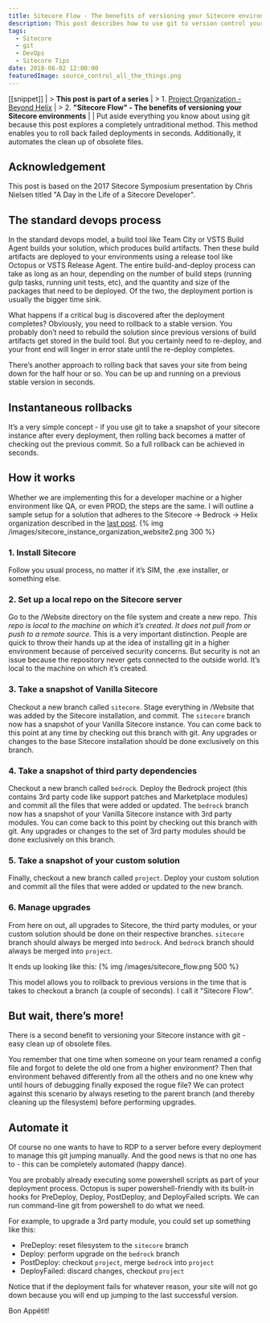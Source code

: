 ```yaml
---
title: Sitecore Flow - The benefits of versioning your Sitecore environments
description: This post describes how to use git to version control your Sitecore instance in both, development and public-facing environments. This method enables rolling back failed deployments in seconds. Additionally, it automates clean up of obsolete files.
tags:
  - Sitecore
  - git
  - DevOps
  - Sitecore Tips
date: 2018-06-02 12:00:00
featuredImage: source_control_all_the_things.png
---
```


[[snippet]]
| > **This post is part of a series**
| > 1. [Project Organization - Beyond Helix](/Sitecore/DevOps/sitecore-solution-beyond-helix/)
| > 2. **"Sitecore Flow" - The benefits of versioning your Sitecore environments**
| 
| Put aside everything you know about using git because this post explores a completely untraditional method. This method enables you to roll back failed deployments in seconds. Additionally, it automates the clean up of obsolete files.

## Acknowledgement
This post is based on the 2017 Sitecore Symposium presentation by Chris Nielsen titled "A Day in the Life of a Sitecore Developer".

## The standard devops process
In the standard devops model, a build tool like Team City or VSTS Build Agent builds your solution, which produces build artifacts. Then these build artifacts are deployed to your environments using a release tool like Octopus or VSTS Release Agent. The entire build-and-deploy process can take as long as an hour, depending on the number of build steps (running gulp tasks, running unit tests, etc), and the quantity and size of the packages that need to be deployed. Of the two, the deployment portion is usually the bigger time sink.

What happens if a critical bug is discovered after the deployment completes? Obviously, you need to rollback to a stable version. You probably don’t need to rebuild the solution since previous versions of build artifacts get stored in the build tool. But you certainly need to re-deploy, and your front end will linger in error state until the re-deploy completes.

There’s another approach to rolling back that saves your site from being down for the half hour or so. You can be up and running on a previous stable version in seconds.

## Instantaneous rollbacks
It’s a very simple concept - if you use git to take a snapshot of your sitecore instance after every deployment, then rolling back becomes a matter of checking out the previous commit. So a full rollback can be achieved in seconds.

## How it works
Whether we are implementing this for a developer machine or a higher environment like QA, or even PROD, the steps are the same. I will outline a sample setup for a solution that adheres to the Sitecore -> Bedrock -> Helix organization described in the [last post](/Sitecore/DevOps/sitecore-solution-beyond-helix/).
{% img /images/sitecore_instance_organization_website2.png 300 %}

### 1. Install Sitecore
Follow you usual process, no matter if it’s SIM, the .exe installer, or something else.

### 2. Set up a local repo on the Sitecore server
Go to the /Website directory on the file system and create a new repo. *This repo is local to the machine on which it’s created. It does not pull from or push to a remote source.* This is a very important distinction. People are quick to throw their hands up at the idea of installing git in a higher environment because of perceived security concerns. But security is not an issue because the repository never gets connected to the outside world. It’s local to the machine on which it’s created.

### 3. Take a snapshot of Vanilla Sitecore
Checkout a new branch called `sitecore`. Stage everything in /Website that was added by the Sitecore installation, and commit. The `sitecore` branch now has a snapshot of your Vanilla Sitecore instance. You can come back to this point at any time by checking out this branch with git. Any upgrades or changes to the base Sitecore installation should be done exclusively on this branch.

### 4. Take a snapshot of third party dependencies
Checkout a new branch called `bedrock`. Deploy the Bedrock project (this contains 3rd party code like support patches and Marketplace modules) and commit all the files that were added or updated. The `bedrock` branch now has a snapshot of your Vanilla Sitecore instance with 3rd party modules. You can come back to this point by checking out this branch with git. Any upgrades or changes to the set of 3rd party modules should be done exclusively on this branch.

### 5. Take a snapshot of your custom solution
Finally, checkout a new branch called `project`. Deploy your custom solution and commit all the files that were added or updated to the new branch.

### 6. Manage upgrades
From here on out, all upgrades to Sitecore, the third party modules, or your custom solution should be done on their respective branches. `sitecore` branch should always be merged into `bedrock`. And `bedrock` branch should always be merged into `project`. 

It ends up looking like this:
{% img /images/sitecore_flow.png 500 %}

This model allows you to rollback to previous versions in the time that is takes to checkout a branch (a couple of seconds). I call it "Sitecore Flow".

## But wait, there’s more!
There is a second benefit to versioning your Sitecore instance with git - easy clean up of obsolete files.

You remember that one time when someone on your team renamed a config file and forgot to delete the old one from a higher environment? Then that environment behaved differently from all the others and no one knew why until hours of debugging finally exposed the rogue file? We can protect against this scenario by always reseting to the parent branch (and thereby cleaning up the filesystem) before performing upgrades.

## Automate it
Of course no one wants to have to RDP to a server before every deployment to manage this git jumping manually. And the good news is that no one has to - this can be completely automated (happy dance).

You are probably already executing some powershell scripts as part of your deployment process. Octopus is super powershell-friendly with its built-in hooks for PreDeploy, Deploy, PostDeploy, and DeployFailed scripts. We can run command-line git from powershell to do what we need.

For example, to upgrade a 3rd party module, you could set up something like this:
* PreDeploy: reset filesystem to the `sitecore` branch
* Deploy: perform upgrade on the `bedrock` branch
* PostDeploy: checkout `project`, merge `bedrock` into `project`
* DeployFailed: discard changes, checkout `project`

Notice that if the deployment fails for whatever reason, your site will not go down because you will end up jumping to the last successful version.

Bon Appétit!
